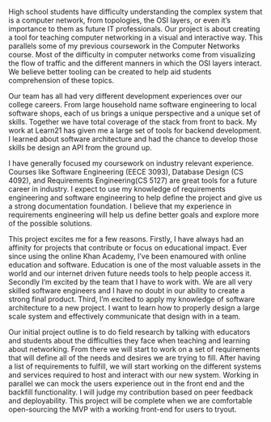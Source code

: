 High school students have difficulty understanding the complex system that is a computer network, from topologies, the OSI layers, or even it’s importance to them as future IT professionals. Our project is about creating a tool for teaching computer networking in a visual and interactive way. This parallels some of my previous coursework in the Computer Networks course. Most of the difficulty in computer networks come from visualizing the flow of traffic and the different manners in which the OSI layers interact. We believe better tooling can be created to help aid students comprehension of these topics.

Our team has all had very different development experiences over our college careers. From large household name software engineering to local software shops, each of us brings a unique perspective and a unique set of skills. Together we have total coverage of the stack from front to back. My work at Learn21 has given me a large set of tools for backend development. I learned about software architecture and had the chance to develop those skills be design an API from the ground up.

I have generally focused my coursework on industry relevant experience. Courses like Software Engineering (EECE 3093), Database Design (CS 4092), and Requirements Engineering(CS 5127) are great tools for a future career in industry. I expect to use my knowledge of requirements engineering and software engineering to help define the project and give us a strong documentation foundation. I believe that my experience in requirements engineering will help us define better goals and explore more of the possible solutions.

This project excites me for a few reasons. Firstly, I have always had an affinity for projects that contribute or focus on educational impact. Ever since using the online Khan Academy, I’ve been enamoured with online education and software. Education is one of the most valuable assets in the world and our internet driven future needs tools to help people access it. Secondly I’m excited by the team that I have to work with. We are all very skilled software engineers and I have no doubt in our ability to create a strong final product. Third, I’m excited to apply my knowledge of software architecture to a new project. I want to learn how to properly design a large scale system and effectively communicate that design with in a team.

Our initial project outline is to do field research by talking with educators and students about the difficulties they face when teaching and learning about networking. From there we will start to work on a set of requirements that will define all of the needs and desires we are trying to fill. After having a list of requirements to fulfill, we will start working on the different systems and services required to host and interact with our new system. Working in parallel we can mock the users experience out in the front end and the backfill functionality. I will judge my contribution based on peer feedback and deployability. This project will be complete when we are comfortable open-sourcing the MVP with a working front-end for users to tryout.
